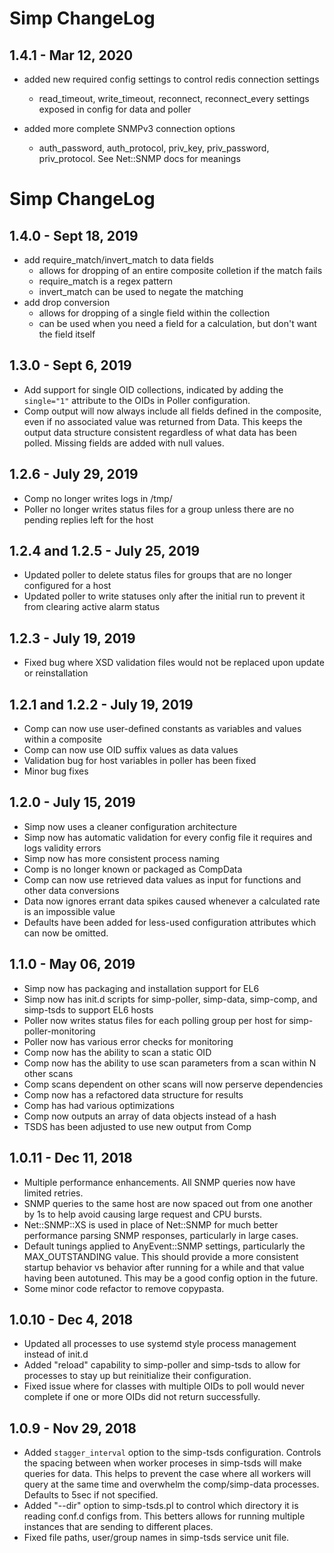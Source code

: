 # Simp ChangeLog

## 1.4.1 - Mar 12, 2020

* added new required config settings to control redis connection settings
  * read_timeout, write_timeout, reconnect, reconnect_every settings exposed in config for data and poller

* added more complete SNMPv3 connection options
  * auth_password, auth_protocol, priv_key, priv_password, priv_protocol. See Net::SNMP docs for meanings


# Simp ChangeLog

## 1.4.0 - Sept 18, 2019

* add require_match/invert_match to data fields
  * allows for dropping of an entire composite colletion if the match fails
  * require_match is a regex pattern
  * invert_match can be used to negate the matching
* add drop conversion
  * allows for dropping of a single field within the collection
  * can be used when you need a field for a calculation, but don't want the field itself

## 1.3.0 - Sept 6, 2019

* Add support for single OID collections, indicated by adding the `single="1"` attribute to the OIDs
in Poller configuration.
* Comp output will now always include all fields defined in the composite, even if no associated value
was returned from Data. This keeps the output data structure consistent regardless of what data has
been polled. Missing fields are added with null values.

## 1.2.6 - July 29, 2019

* Comp no longer writes logs in /tmp/
* Poller no longer writes status files for a group unless there are no pending replies left for the host

## 1.2.4 and 1.2.5 - July 25, 2019

* Updated poller to delete status files for groups that are no longer configured for a host
* Updated poller to write statuses only after the initial run to prevent it from clearing active alarm status

## 1.2.3 - July 19, 2019

* Fixed bug where XSD validation files would not be replaced upon update or reinstallation

## 1.2.1 and 1.2.2 - July 19, 2019

* Comp can now use user-defined constants as variables and values within a composite
* Comp can now use OID suffix values as data values
* Validation bug for host variables in poller has been fixed
* Minor bug fixes

## 1.2.0 - July 15, 2019

* Simp now uses a cleaner configuration architecture
* Simp now has automatic validation for every config file it requires and logs validity errors
* Simp now has more consistent process naming
* Comp is no longer known or packaged as CompData
* Comp can now use retrieved data values as input for functions and other data conversions
* Data now ignores errant data spikes caused whenever a calculated rate is an impossible value
* Defaults have been added for less-used configuration attributes which can now be omitted.

## 1.1.0 - May 06, 2019

* Simp now has packaging and installation support for EL6
* Simp now has init.d scripts for simp-poller, simp-data, simp-comp, and simp-tsds to support EL6 hosts
* Poller now writes status files for each polling group per host for simp-poller-monitoring
* Poller now has various error checks for monitoring
* Comp now has the ability to scan a static OID
* Comp now has the ability to use scan parameters from a scan within N other scans
* Comp scans dependent on other scans will now perserve dependencies
* Comp now has a refactored data structure for results
* Comp has had various optimizations
* Comp now outputs an array of data objects instead of a hash
* TSDS has been adjusted to use new output from Comp

## 1.0.11 - Dec 11, 2018

* Multiple performance enhancements. All SNMP queries now have limited retries.
* SNMP queries to the same host are now spaced out from one another by 1s to help avoid causing large request and CPU bursts.
* Net::SNMP::XS is used in place of Net::SNMP for much better performance parsing SNMP responses, particularly in large cases.
* Default tunings applied to AnyEvent::SNMP settings, particularly the MAX_OUTSTANDING value. This should provide a more consistent
startup behavior vs behavior after running for a while and that value having been autotuned. This may be a good config option
in the future.
* Some minor code refactor to remove copypasta.

## 1.0.10 - Dec 4, 2018

* Updated all processes to use systemd style process management instead of init.d
* Added "reload" capability to simp-poller and simp-tsds to allow for processes to stay up but reinitialize their configuration.
* Fixed issue where for classes with multiple OIDs to poll would never complete if one or more OIDs did not return successfully.

## 1.0.9 - Nov 29, 2018

* Added `stagger_interval` option to the simp-tsds configuration. Controls the spacing between when worker proceses in simp-tsds will make queries for data. This helps to prevent the case where all workers will query at the same time and overwhelm the comp/simp-data processes. Defaults to 5sec if not specified.
* Added "--dir" option to simp-tsds.pl to control which directory it is reading conf.d configs from. This betters allows for running multiple instances that are sending to different places.
* Fixed file paths, user/group names in simp-tsds service unit file.
